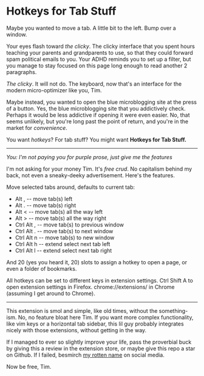# Hotkeys for Tab Stuff
Maybe you wanted to move a tab. A little bit to the left. Bump over a window.

Your eyes flash toward *the clicky*. The clicky interface that you spent hours teaching your parents and grandparents to use, so that they could forward spam political emails to you. Your ADHD reminds you to set up a filter, but you manage to stay focused on this page long enough to read another 2 paragraphs. 

*The clicky*. It will not do. The keyboard, now that's an interface for the modern micro-optimizer like you, Tim.

Maybe instead, you wanted to open the blue microblogging site at the press of a button. Yes, the blue microblogging site that you addictively check. Perhaps it would be less addictive if opening it were even easier. No, that seems unlikely, but you're long past the point of return, and you're in the market for *convenience*. 

You want *hotkeys*? For tab stuff? You might want **Hotkeys for Tab Stuff.**

---
*You: I'm not paying you for purple prose, just give me the features*

I'm not asking for your money Tim. It's *free crud*. No capitalism behind my back, not even a sneaky-deeky advertisement. Here's the features. 

Move selected tabs around, defaults to current tab:
- Alt , -- move tab(s) left
- Alt . -- move tab(s) right
- Alt < -- move tab(s) all the way left
- Alt > -- move tab(s) all the way right
- Ctrl Alt , -- move tab(s) to previous window
- Ctrl Alt . -- move tab(s) to next window
- Ctrl Alt n -- move tab(s) to new window
- Ctrl Alt h -- extend select next tab left 
- Ctrl Alt l -- extend select next tab right

And 20 (yes you heard it, 20) slots to assign a hotkey to open a page, or even a folder of bookmarks. 

All hotkeys can be set to different keys in extension settings. 
Ctrl Shift A to open extension settings in Firefox. 
chrome://extensions/ in Chrome (assuming I get around to Chrome).

---
This extension is smol and simple, like old times, without the something-ism. No, no feature bloat here Tim. If you want more complex functionality, like vim keys or a horizontal tab sidebar, this lil guy probably integrates nicely with those extensions, without getting in the way.

If I managed to ever so slightly improve your life, pass the proverbial buck by giving this a review in the extension store, or maybe give this repo a star on Github. If I failed, besmirch [my rotten name](https://twitter.com/cryptograthor) on social media.

Now be free, Tim.
